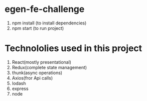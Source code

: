 # egen-fe-challenge

1. npm install (to install dependencies)
2. npm start (to run project)

# Technololies used in this project
  1. React(mostly presentational)
  2. Redux(complete state management)
  3. thunk(async operations)
  4. Axios(fror Api calls)
  5. lodash
  6. express
  7. node
